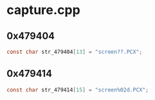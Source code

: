 # capture.cpp

## 0x479404

```c
const char str_479404[13] = "screen??.PCX";
```

## 0x479414

```c
const char str_479414[15] = "screen%02d.PCX";
```
